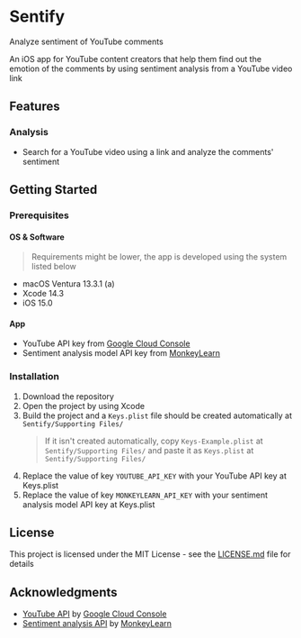 # Sentify
Analyze sentiment of YouTube comments

An iOS app for YouTube content creators that help them find out the emotion of the comments by using sentiment analysis from a YouTube video link

## Features
### Analysis
- Search for a YouTube video using a link and analyze the comments' sentiment

## Getting Started
### Prerequisites
#### OS & Software
> Requirements might be lower, the app is developed using the system listed below
* macOS Ventura 13.3.1 (a)
* Xcode 14.3
* iOS 15.0

#### App
* YouTube API key from [Google Cloud Console](https://developers.google.com/youtube/v3/getting-started#before-you-start)
* Sentiment analysis model API key from [MonkeyLearn](https://monkeylearn.com)

### Installation
1. Download the repository
2. Open the project by using Xcode
3. Build the project and a `Keys.plist` file should be created automatically at `Sentify/Supporting Files/`
   > If it isn't created automatically, copy `Keys-Example.plist` at `Sentify/Supporting Files/` and paste it as `Keys.plist` at `Sentify/Supporting Files/`
4. Replace the value of key `YOUTUBE_API_KEY` with your YouTube API key at Keys.plist
5. Replace the value of key `MONKEYLEARN_API_KEY` with your sentiment analysis model API key at Keys.plist

## License
This project is licensed under the MIT License - see the [LICENSE.md](https://github.com/bryanless/Sentify-Swift/blob/main/LICENSE) file for details

## Acknowledgments
* [YouTube API](https://developers.google.com/youtube/v3/getting-started#before-you-start) by [Google Cloud Console](https://console.cloud.google.com/)
* [Sentiment analysis API](https://monkeylearn.com) by [MonkeyLearn](https://monkeylearn.com)

